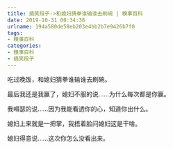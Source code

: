 ```yaml
---
title: 搞笑段子->和媳妇猜拳谁输谁去刷碗 | 糗事百科
date: 2019-10-31 00:34:38
urlname: 194a580de58eb203e4bb2b7e9426b7f0
tags: 
- 糗事百科
categories:
- 糗事百科
- 搞笑段子
---
```

吃过晚饭，和媳妇猜拳谁输谁去刷碗。

最后我还是我赢了，媳妇不服的说……为什么每次都是你赢。

我嘚瑟的说……因为我能看透你的心，知道你出什么。

媳妇上来就是一把掌，我捂着脸问媳妇这是干啥。

媳妇得意说……这次你怎么没看出来。


